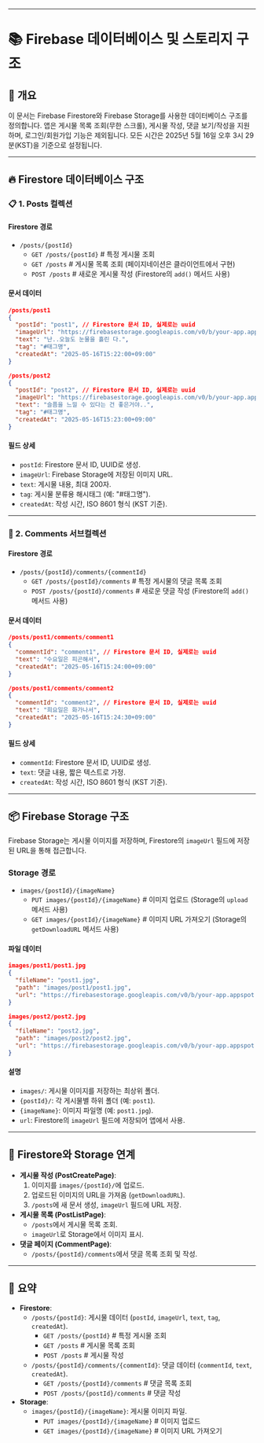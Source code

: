 
---

# 📚 Firebase 데이터베이스 및 스토리지 구조

## 🌟 개요
이 문서는 Firebase Firestore와 Firebase Storage를 사용한 데이터베이스 구조를 정의합니다. 앱은 게시물 목록 조회(무한 스크롤), 게시물 작성, 댓글 보기/작성을 지원하며, 로그인/회원가입 기능은 제외됩니다. 모든 시간은 2025년 5월 16일 오후 3시 29분(KST)을 기준으로 설정됩니다.

---

## 🔥 Firestore 데이터베이스 구조

### 📋 1. Posts 컬렉션
#### **Firestore 경로**
- `/posts/{postId}`
    - `GET /posts/{postId}` # 특정 게시물 조회
    - `GET /posts` # 게시물 목록 조회 (페이지네이션은 클라이언트에서 구현)
    - `POST /posts` # 새로운 게시물 작성 (Firestore의 `add()` 메서드 사용)

#### **문서 데이터**
```json
/posts/post1
{
  "postId": "post1", // Firestore 문서 ID, 실제로는 uuid
  "imageUrl": "https://firebasestorage.googleapis.com/v0/b/your-app.appspot.com/o/images%2Fpost1%2Fpost1.jpg?alt=media",
  "text": "난..오늘도 눈물을 흘린 다.",
  "tag": "#태그명",
  "createdAt": "2025-05-16T15:22:00+09:00"
}

/posts/post2
{
  "postId": "post2", // Firestore 문서 ID, 실제로는 uuid
  "imageUrl": "https://firebasestorage.googleapis.com/v0/b/your-app.appspot.com/o/images%2Fpost2%2Fpost2.jpg?alt=media",
  "text": "슬픔을 느낄 수 있다는 건 좋은거야..",
  "tag": "#태그명",
  "createdAt": "2025-05-16T15:23:00+09:00"
}
```

#### **필드 상세**
- `postId`: Firestore 문서 ID, UUID로 생성.
- `imageUrl`: Firebase Storage에 저장된 이미지 URL.
- `text`: 게시물 내용, 최대 200자.
- `tag`: 게시물 분류용 해시태그 (예: "#태그명").
- `createdAt`: 작성 시간, ISO 8601 형식 (KST 기준).

---

### 💬 2. Comments 서브컬렉션
#### **Firestore 경로**
- `/posts/{postId}/comments/{commentId}`
    - `GET /posts/{postId}/comments` # 특정 게시물의 댓글 목록 조회
    - `POST /posts/{postId}/comments` # 새로운 댓글 작성 (Firestore의 `add()` 메서드 사용)

#### **문서 데이터**
```json
/posts/post1/comments/comment1
{
  "commentId": "comment1", // Firestore 문서 ID, 실제로는 uuid
  "text": "수요일은 피곤해서",
  "createdAt": "2025-05-16T15:24:00+09:00"
}

/posts/post1/comments/comment2
{
  "commentId": "comment2", // Firestore 문서 ID, 실제로는 uuid
  "text": "희요일은 화가나서",
  "createdAt": "2025-05-16T15:24:30+09:00"
}
```

#### **필드 상세**
- `commentId`: Firestore 문서 ID, UUID로 생성.
- `text`: 댓글 내용, 짧은 텍스트로 가정.
- `createdAt`: 작성 시간, ISO 8601 형식 (KST 기준).

---

## 📦 Firebase Storage 구조
Firebase Storage는 게시물 이미지를 저장하며, Firestore의 `imageUrl` 필드에 저장된 URL을 통해 접근합니다.

### **Storage 경로**
- `images/{postId}/{imageName}`
    - `PUT images/{postId}/{imageName}` # 이미지 업로드 (Storage의 `upload` 메서드 사용)
    - `GET images/{postId}/{imageName}` # 이미지 URL 가져오기 (Storage의 `getDownloadURL` 메서드 사용)

#### **파일 데이터**
```json
images/post1/post1.jpg
{
  "fileName": "post1.jpg",
  "path": "images/post1/post1.jpg",
  "url": "https://firebasestorage.googleapis.com/v0/b/your-app.appspot.com/o/images%2Fpost1%2Fpost1.jpg?alt=media"
}

images/post2/post2.jpg
{
  "fileName": "post2.jpg",
  "path": "images/post2/post2.jpg",
  "url": "https://firebasestorage.googleapis.com/v0/b/your-app.appspot.com/o/images%2Fpost2%2Fpost2.jpg?alt=media"
}
```

#### **설명**
- `images/`: 게시물 이미지를 저장하는 최상위 폴더.
- `{postId}/`: 각 게시물별 하위 폴더 (예: `post1`).
- `{imageName}`: 이미지 파일명 (예: `post1.jpg`).
- `url`: Firestore의 `imageUrl` 필드에 저장되어 앱에서 사용.

---

## 🔗 Firestore와 Storage 연계
- **게시물 작성 (PostCreatePage)**:
    1. 이미지를 `images/{postId}/`에 업로드.
    2. 업로드된 이미지의 URL을 가져옴 (`getDownloadURL`).
    3. `/posts`에 새 문서 생성, `imageUrl` 필드에 URL 저장.
- **게시물 목록 (PostListPage)**:
    - `/posts`에서 게시물 목록 조회.
    - `imageUrl`로 Storage에서 이미지 표시.
- **댓글 페이지 (CommentPage)**:
    - `/posts/{postId}/comments`에서 댓글 목록 조회 및 작성.

---

## 📝 요약
- **Firestore**:
    - `/posts/{postId}`: 게시물 데이터 (`postId`, `imageUrl`, `text`, `tag`, `createdAt`).
        - `GET /posts/{postId}` # 특정 게시물 조회
        - `GET /posts` # 게시물 목록 조회
        - `POST /posts` # 게시물 작성
    - `/posts/{postId}/comments/{commentId}`: 댓글 데이터 (`commentId`, `text`, `createdAt`).
        - `GET /posts/{postId}/comments` # 댓글 목록 조회
        - `POST /posts/{postId}/comments` # 댓글 작성
- **Storage**:
    - `images/{postId}/{imageName}`: 게시물 이미지 파일.
        - `PUT images/{postId}/{imageName}` # 이미지 업로드
        - `GET images/{postId}/{imageName}` # 이미지 URL 가져오기

